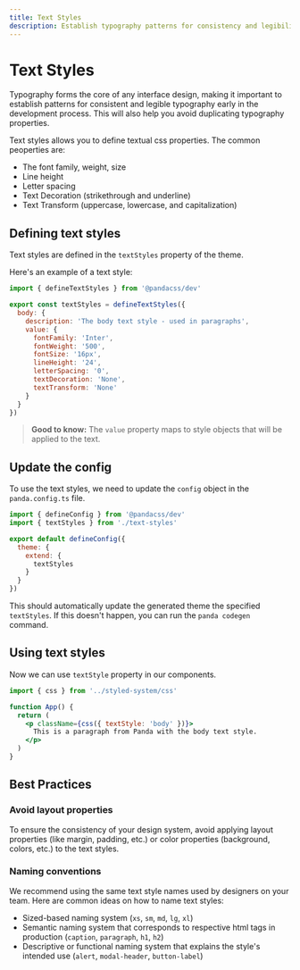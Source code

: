 ```yaml
---
title: Text Styles
description: Establish typography patterns for consistency and legibility.
---
```


# Text Styles

Typography forms the core of any interface design, making it important to establish patterns for consistent and legible typography early in the development process. This will also help you avoid duplicating typography properties.

Text styles allows you to define textual css properties. The common peoperties are:

- The font family, weight, size
- Line height
- Letter spacing
- Text Decoration (strikethrough and underline)
- Text Transform (uppercase, lowercase, and capitalization)

## Defining text styles

Text styles are defined in the `textStyles` property of the theme.

Here's an example of a text style:

```js filename="text-styles.ts"
import { defineTextStyles } from '@pandacss/dev'

export const textStyles = defineTextStyles({
  body: {
    description: 'The body text style - used in paragraphs',
    value: {
      fontFamily: 'Inter',
      fontWeight: '500',
      fontSize: '16px',
      lineHeight: '24',
      letterSpacing: '0',
      textDecoration: 'None',
      textTransform: 'None'
    }
  }
})
```

> **Good to know:** The `value` property maps to style objects that will be applied to the text.

## Update the config

To use the text styles, we need to update the `config` object in the `panda.config.ts` file.

```js filename="panda.config.ts"
import { defineConfig } from '@pandacss/dev'
import { textStyles } from './text-styles'

export default defineConfig({
  theme: {
    extend: {
      textStyles
    }
  }
})
```

This should automatically update the generated theme the specified `textStyles`. If this doesn't happen, you can run the `panda codegen` command.

## Using text styles

Now we can use `textStyle` property in our components.

```jsx
import { css } from '../styled-system/css'

function App() {
  return (
    <p className={css({ textStyle: 'body' })}>
      This is a paragraph from Panda with the body text style.
    </p>
  )
}
```

## Best Practices

### Avoid layout properties

To ensure the consistency of your design system, avoid applying layout properties (like margin, padding, etc.) or color properties (background, colors, etc.) to the text styles.

### Naming conventions

We recommend using the same text style names used by designers on your team. Here are common ideas on how to name text styles:

- Sized-based naming system (`xs`, `sm`, `md`, `lg`, `xl`)
- Semantic naming system that corresponds to respective html tags in production (`caption`, `paragraph`, `h1`, `h2`)
- Descriptive or functional naming system that explains the style's intended use (`alert`, `modal-header`, `button-label`)
